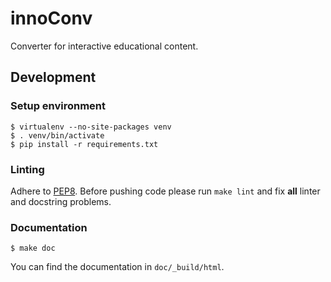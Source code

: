 # innoConv

Converter for interactive educational content.

## Development

### Setup environment

```
$ virtualenv --no-site-packages venv
$ . venv/bin/activate
$ pip install -r requirements.txt
```

### Linting

Adhere to [PEP8](https://www.python.org/dev/peps/pep-0008/). Before pushing
code please run `make lint` and fix **all** linter and docstring problems.

### Documentation

```
$ make doc
```

You can find the documentation in `doc/_build/html`.
